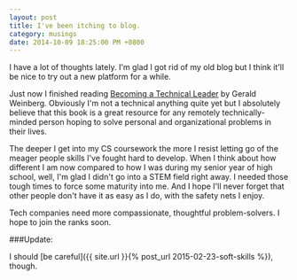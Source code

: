 ```yaml
---
layout: post
title: I've been itching to blog.
category: musings
date: 2014-10-09 18:25:00 PM +0800
---
```

I have a lot of thoughts lately. I'm glad I got rid of my old blog but I think it'll be nice to try out a new platform for a while.

Just now I finished reading [Becoming a Technical Leader](http://www.amazon.com/Becoming-Technical-Leader-Gerald-Weinberg-ebook/dp/B004J4VV3I/ref=tmm_kin_title_0?_encoding=UTF8&sr=8-1&qid=1413336480) by Gerald Weinberg. Obviously I'm not a technical anything quite yet but I absolutely believe that this book is a great resource for any remotely technically-minded person hoping to solve personal and organizational problems in their lives.

The deeper I get into my CS coursework the more I resist letting go of the meager people skills I've fought hard to develop. When I think about how different I am now compared to how I was during my senior year of high school, well, I'm glad I didn't go into a STEM field right away. I needed those tough times to force some maturity into me. And I hope I'll never forget that other people don't have it as easy as I do, with the safety nets I enjoy.

Tech companies need more compassionate, thoughtful problem-solvers. I hope to join the ranks soon.

###Update:

I should [be careful]({{ site.url }}{% post_url 2015-02-23-soft-skills %}), though.